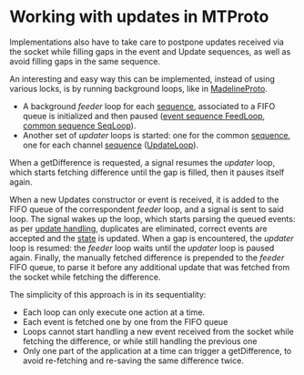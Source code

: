 # Working with updates in MTProto

Implementations also have to take care to postpone updates received via the socket while filling gaps in the event and Update sequences, as well as avoid filling gaps in the same sequence.

An interesting and easy way this can be implemented, instead of using various locks, is by running background loops, like in [MadelineProto](https://github.com/danog/MadelineProto/tree/master/src/danog/MadelineProto/Loop/Update).

* A background _feeder_ loop for each [sequence](#event-sequences), associated to a FIFO queue is initialized and then paused ([event sequence FeedLoop](https://github.com/danog/MadelineProto/blob/2672728fe3b7ddbc03c59299e2483e6708919896/src/danog/MadelineProto/Loop/Update/FeedLoop.php), [common sequence SeqLoop](https://github.com/danog/MadelineProto/blob/2672728fe3b7ddbc03c59299e2483e6708919896/src/danog/MadelineProto/Loop/Update/SeqLoop.php)).
* Another set of _updater_ loops is started: one for the common [sequence](#event-sequences), one for each channel [sequence](#event-sequences) ([UpdateLoop](https://github.com/danog/MadelineProto/blob/2672728fe3b7ddbc03c59299e2483e6708919896/src/danog/MadelineProto/Loop/Update/UpdateLoop.php)).

When a getDifference is requested, a signal resumes the _updater_ loop, which starts fetching difference until the gap is filled, then it pauses itself again.

When a new Updates constructor or event is received, it is added to the FIFO queue of the correspondent _feeder_ loop, and a signal is sent to said loop.
The signal wakes up the loop, which starts parsing the queued events: as per [update handling](#update-handling), duplicates are eliminated, correct events are accepted and the [state](#fetching-state) is updated.
When a gap is encountered, the _updater_ loop is resumed: the _feeder_ loop waits until the _updater_ loop is paused again.
Finally, the manually fetched difference is prepended to the _feeder_ FIFO queue, to parse it before any additional update that was fetched from the socket while fetching the difference.

The simplicity of this approach is in its sequentiality: 

* Each loop can only execute one action at a time.
* Each event is fetched one by one from the FIFO queue
* Loops cannot start handling a new event received from the socket while fetching the difference, or while still handling the previous one
* Only one part of the application at a time can trigger a getDifference, to avoid re-fetching and re-saving the same difference twice.
